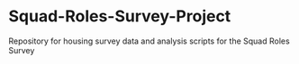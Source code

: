 # Squad-Roles-Survey-Project

Repository for housing survey data and analysis scripts for the Squad Roles Survey
